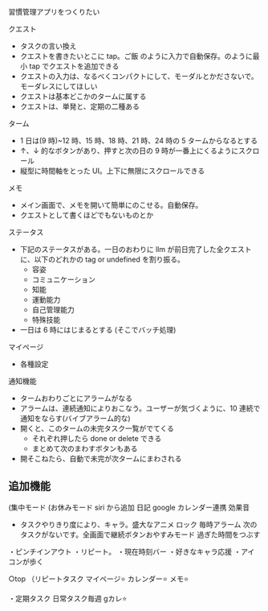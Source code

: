習慣管理アプリをつくりたい

クエスト

- タスクの言い換え
- クエストを書きたいとこに tap。ご飯 のように入力で自動保存。のように最小 tap でクエストを追加できる
- クエストの入力は、なるべくコンパクトにして、モーダルとかださないで。モーダレスにしてほしい
- クエストは基本どこかのタームに属する
- クエストは、単発と、定期の二種ある

ターム

- 1 日は(9 時)~12 時、15 時、18 時、21 時、24 時の 5 タームからなるとする
- ↑、↓ 的なボタンがあり、押すと次の日の 9 時が一番上にくるようにスクロール
- 縦型に時間軸をとった UI。上下に無限にスクロールできる

メモ

- メイン画面で、メモを開いて簡単にのこせる。自動保存。
- クエストとして書くほどでもないものとか

ステータス

- 下記のステータスがある。一日のおわりに llm が前日完了した全クエストに、以下のどれかの tag or undefined を割り振る。
  - 容姿
  - コミュニケーション
  - 知能
  - 運動能力
  - 自己管理能力
  - 特殊技能
- 一日は 6 時にはじまるとする (そこでバッチ処理)

マイページ

- 各種設定

通知機能

- タームおわりごとにアラームがなる
- アラームは、連続通知によりおこなう。ユーザーが気づくように、10 連続で通知をならす(バイブアラーム的な)
- 開くと、このタームの未完タスク一覧がでてくる
  - それぞれ押したら done or delete できる
  - まとめて次のまわすボタンもある
- 開そこねたら、自動で未完が次タームにまわされる

## 追加機能

(集中モード
(お休みモード
siri から追加
日記
google カレンダー連携
効果音

- タスクやりきり度により、キャラ。盛大なアニメ
  ロック
  毎時アラーム
  次のタスクがないです。全画面で継続ボタンおやすみモード
  過ぎた時間をつぶす


・ピンチインアウト
・リピート。
・現在時刻バー
・好きなキャラ応援
・アイコンが歩く

○top
（リピートタスク
マイページ⭐️
カレンダー⭐️
メモ⭐️

・定期タスク
日常タスク毎週
gカレ⭐️
